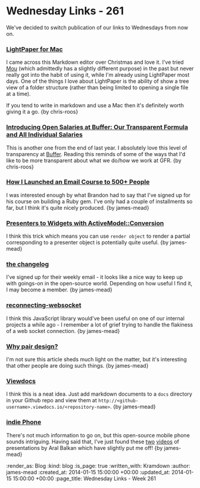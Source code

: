 Wednesday Links - 261
=====================

We've decided to switch publication of our links to Wednesdays from now on.

### [LightPaper for Mac](http://clockworkengine.com/lightpaper-mac/)

I came across this Markdown editor over Christmas and love it. I've tried [Mou](http://mouapp.com/) (which admittedly has a slightly different purpose) in the past but never really got into the habit of using it, while I'm already using LightPaper most days. One of the things I love about LightPaper is the ability of show a tree view of a folder structure (rather than being limited to opening a single file at a time).

If you tend to write in markdown and use a Mac then it's definitely worth giving it a go. {by chris-roos}


### [Introducing Open Salaries at Buffer: Our Transparent Formula and All Individual Salaries](http://open.bufferapp.com/introducing-open-salaries-at-buffer-including-our-transparent-formula-and-all-individual-salaries/)

This is another one from the end of last year. I absolutely love this level of transparency at [Buffer](http://bufferapp.com/). Reading this reminds of some of the ways that I'd like to be more transparent about what we do/how we work at GFR. {by chris-roos}


### [How I Launched an Email Course to 500+ People](http://brandonhilkert.com/blog/how-i-launched-an-email-course/)

I was interested enough by what Brandon had to say that I've signed up for his course on building a Ruby gem. I've only had a couple of installments so far, but I think it's quite nicely produced. {by james-mead}


### [Presenters to Widgets with ActiveModel::Conversion](http://blog.carbonfive.com/2014/01/07/presenters-to-widgets-with-activemodelconversion/)

I think this trick which means you can use `render object` to render a partial corresponding to a presenter object is potentially quite useful. {by james-mead}


### [the changelog](http://thechangelog.com/)

I've signed up for their weekly email - it looks like a nice way to keep up with goings-on in the open-source world. Depending on how useful I find it, I may become a member. {by james-mead}


### [reconnecting-websocket](https://github.com/joewalnes/reconnecting-websocket)

I think this JavaScript library would've been useful on one of our internal projects a while ago - I remember a lot of grief trying to handle the flakiness of a web socket connection. {by james-mead}


### [Why pair design?](http://pivotallabs.com/why-pair-design/)

I'm not sure this article sheds much light on the matter, but it's interesting that other people are doing such things. {by james-mead}


### [Viewdocs](http://progrium.viewdocs.io/viewdocs)

I think this is a neat idea. Just add markdown documents to a `docs` directory in your Github repo and view them at `http://<github-username>.viewdocs.io/<repository-name>`. {by james-mead}


### [indie Phone](http://indiephone.eu/)

There's not much information to go on, but this open-source mobile phone sounds intriguing. Having said that, I've just found these [two](https://vimeo.com/81015888) [videos](http://www.youtube.com/watch?v=G1QCBzQ0aNc&feature=youtu.be&t=43s) of presentations by Aral Balkan which have slightly put me off! {by james-mead}


:render_as: Blog
:kind: blog
:is_page: true
:written_with: Kramdown
:author: james-mead
:created_at: 2014-01-15 15:00:00 +00:00
:updated_at: 2014-01-15 15:00:00 +00:00
:page_title: Wednesday Links - Week 261
